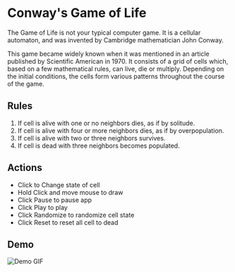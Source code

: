# Conway's Game of Life

The Game of Life is not your typical computer game. It is a cellular automaton, and was invented by Cambridge mathematician John Conway.

This game became widely known when it was mentioned in an article published by Scientific American in 1970. It consists of a grid of cells which, based on a few mathematical rules, can live, die or multiply. Depending on the initial conditions, the cells form various patterns throughout the course of the game.

## Rules

1. If cell is alive with one or no neighbors dies, as if by solitude.
2. If cell is alive with four or more neighbors dies, as if by overpopulation.
3. If cell is alive with two or three neighbors survives.
4. If cell is dead with three neighbors becomes populated.

## Actions

-   Click to Change state of cell
-   Hold Click and move mouse to draw
-   Click Pause to pause app
-   Click Play to play
-   Click Randomize to randomize cell state
-   Click Reset to reset all cell to dead

## Demo

![Demo GIF](https://github.com/rashmod/game-of-life/blob/main/demo.gif)
